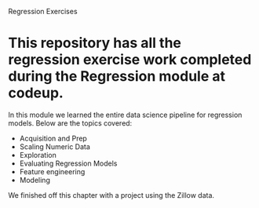 Regression Exercises

# This repository has all the regression exercise work completed during the Regression module at codeup.

In this module we learned the entire data science pipeline for regression models.  Below are the topics covered:
- Acquisition and Prep
- Scaling Numeric Data
- Exploration
- Evaluating Regression Models
- Feature engineering
- Modeling

We finished off this chapter with a project using the Zillow data.